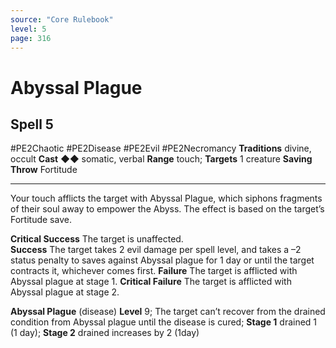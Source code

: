 ```yaml
---
source: "Core Rulebook"
level: 5
page: 316
---
```


# Abyssal Plague
## Spell 5
#PE2Chaotic #PE2Disease #PE2Evil #PE2Necromancy 
**Traditions** divine, occult
**Cast** ◆◆ somatic, verbal
**Range** touch; **Targets** 1 creature
**Saving Throw** Fortitude

-----
Your touch afflicts the target with Abyssal Plague, which siphons fragments of their soul away to empower the Abyss. The effect is based on the target’s Fortitude save.  

**Critical Success** The target is unaffected.  
**Success** The target takes 2 evil damage per spell level, and takes a –2 status penalty to saves against Abyssal plague for 1 day or until the target contracts it, whichever comes first. 
**Failure** The target is afflicted with Abyssal plague at stage 1. 
**Critical Failure** The target is afflicted with Abyssal plague at stage 2.  

**Abyssal Plague** (disease) **Level** 9; The target can’t recover from the drained condition from Abyssal plague until the disease is cured; **Stage 1** drained 1 (1 day); **Stage 2** drained increases by 2 (1day)